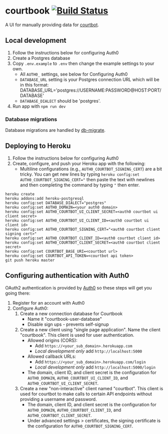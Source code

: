 # courtbook [![Build Status](https://travis-ci.org/codefortulsa/courtbook.svg?branch=master)](https://travis-ci.org/codefortulsa/courtbook)

A UI for manually providing data for [courtbot](https://github.com/codefortulsa/courtbot-engine).

## Local development

1. Follow the instructions below for configuring Auth0
1. Create a Postgres database
1. Copy `.env.example` to `.env` then change the example settings to your own.
    * All `AUTH0_` settings, see below for Configuring Auth0
    * `DATABASE_URL` setting is your Postgres connection URL which will be in this format: DATABASE_URL='postgres://USERNAME:PASSWORD@HOST:PORT/DATABASE'
    * `DATABASE_DIALECT` should be 'postgres'.
1. Run app with `npm run dev`

### Database migrations

Database migrations are handled by [db-migrate](https://github.com/db-migrate/node-db-migrate).

## Deploying to Heroku

1. Follow the instructions below for configuring Auth0
1. Create, configure, and push your Heroku app with the following:
    * Multiline configurations (e.g., `AUTH0_COURTBOT_SIGNING_CERT`) are a bit tricky. You can get new lines by typing `heroku config:set AUTH0_COURTBOT_SIGNING_CERT="` then paste the text with newlines and then completing the command by typing `"` then enter.

```
heroku create
heroku addons:add heroku-postgresql
heroku config:set DATABASE_DIALECT="postgres"
heroku config:set AUTH0_DOMAIN=<your auth0 domain>
heroku config:set AUTH0_COURTBOT_UI_CLIENT_SECRET=<auth0 courtbot ui client secret>
heroku config:set AUTH0_COURTBOT_UI_CLIENT_ID=<auth0 courtbot ui client id>
heroku config:set AUTH0_COURTBOT_SIGNING_CERT="<auth0 courtbot client signing cert>"
heroku config:set AUTH0_COURTBOT_CLIENT_ID=<auth0 courtbot client id>
heroku config:set AUTH0_COURTBOT_CLIENT_SECRET=<auth0 courtbot client secret>
heroku config:set COURTBOT_BASE_URI=<courtbot url>
heroku config:set COURTBOT_API_TOKEN=<courtbot api token>
git push heroku master
```

## Configuring authentication with Auth0

OAuth2 authentication is provided by [Auth0](https://auth0.com) so these steps will get you going there:

1. Register for an account with Auth0
1. Configure Auth0:
    1. Create a new connection database for Courtbook
        * Name it "courtbook-user-database"
        * Disable sign ups - prevents self-signup
    1. Create a new client using "single page application". Name the client "courtbook". This client is used for user authentication.
        * Allowed origins (CORS): 
            * Add `https://<your_sub_domain>.herokuapp.com`
            * _Local development only_ add `http://localhost:5000`
        * Allowed callback URLs: 
            * Add `https://<your_sub_domain>.herokuapp.com/login`
            * _Local development only_ add `http://localhost:5000/login`
        * The domain, client ID, and client secret is the configuration for `AUTH0_DOMAIN`, `AUTH0_COURTBOT_UI_CLIENT_ID`, and `AUTH0_COURTBOT_UI_CLIENT_SECRET`.
    1. Create a new "non-interactive" client named "courtbot". This client is used for courtbot to make calls to certain API endpoints without providing a username and password.
        * The domain, client ID, and client secret is the configuration for `AUTH0_DOMAIN`, `AUTH0_COURTBOT_CLIENT_ID`, and `AUTH0_COURTBOT_CLIENT_SECRET`. 
        * Under advanced settings > certificates, the signing certificate is the configuration for `AUTH0_COURTBOT_SIGNING_CERT`.

